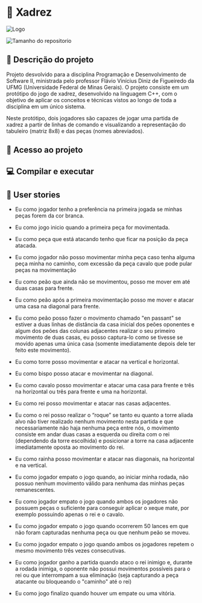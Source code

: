 # 👑 Xadrez
   ![Logo](https://user-images.githubusercontent.com/100887395/178359155-19d1e5e8-614b-4d4f-a2a1-3d37c1a53fb3.png)
   
   ![Tamanho do repositorio](https://img.shields.io/github/repo-size/Xadrez-PDS2/Xadrez?style=flat-square)

## 📄 Descrição do projeto
Projeto desvolvido para a disciplina Programação e Desenvolvimento de Software II, ministrada pelo professor Flávio Vinícius Diniz de Figueiredo da UFMG (Universidade Federal de Minas Gerais). O projeto consiste em um protótipo do jogo de xadrez, desenvolvido na linguagem C++, com o objetivo de aplicar os conceitos e técnicas vistos ao longo de toda a disciplina em um único sistema.

Neste protótipo, dois jogadores são capazes de jogar uma partida de xadrez a partir de linhas de comando e visualizando a representação do tabuleiro (matriz 8x8) e das peças (nomes abreviados).

## 📁 Acesso ao projeto

## 💻 Compilar e executar

## 🙇 User stories

- Eu como jogador tenho a preferência na primeira jogada se minhas peças forem da cor branca.

- Eu como jogo inicio quando a primeira peça for movimentada.

- Eu como peça que está atacando tenho que ficar na posição da peça atacada.

- Eu como jogador não posso movimentar minha peça caso tenha alguma peça minha no caminho, com excessão da peça cavalo que pode pular peças na movimentação

- Eu como peão que ainda não se movimentou, posso me mover em até duas casas para frente.

- Eu como peão após a primeira movimentação posso me mover e atacar uma casa na diagonal para frente.

- Eu como peão posso fazer o movimento chamado "en passant" se estiver a duas linhas de distância da casa inicial dos peões oponentes e algum dos peões das colunas adjacentes realizar o seu primeiro movimento de duas casas, eu posso captura-lo como se tivesse se movido apenas uma única casa (somente imediatamente depois dele ter feito este movimento).

- Eu como torre posso movimentar e atacar na vertical e horizontal.

- Eu como bispo posso atacar e movimentar  na diagonal.

- Eu como cavalo posso movimentar e atacar uma casa para frente e três na horizontal ou três para frente e uma na horizontal.

- Eu como rei posso movimentar e atacar nas casas adjacentes.

- Eu como o rei posso realizar o “roque” se tanto eu quanto a torre aliada alvo não tiver realizado nenhum movimento nesta partida e que necessariamente não haja nenhuma peça entre nós, o movimento consiste em andar duas casas a esquerda ou direita com o rei (dependendo da torre escolhida) e posicionar a torre na casa adjacente imediatamente oposta ao movimento do rei.

- Eu como rainha posso movimentar e atacar nas diagonais, na horizontal e na vertical.

- Eu como jogador empato o jogo quando, ao iniciar minha rodada, não possuo nenhum movimento válido para nenhuma das minhas peças remanescentes.

- Eu como jogador empato o jogo quando ambos os jogadores não possuem peças o suficiente para conseguir aplicar o xeque mate, por exemplo possuindo apenas o rei e o cavalo.

- Eu como jogador empato o jogo quando ocorrerem 50 lances em que não foram capturadas nenhuma peça ou que nenhum peão se moveu.

- Eu como jogador empato o jogo quando ambos os jogadores repetem o mesmo movimento três vezes consecutivas.

- Eu como jogador ganho a partida quando ataco o rei inimigo e, durante a rodada inimiga, o oponente não possui movimentos possíveis para o rei ou que interrompam a sua eliminação (seja capturando a peça atacante ou bloqueando o "caminho" até o rei)

- Eu como jogo finalizo quando houver um empate ou uma vitória.
